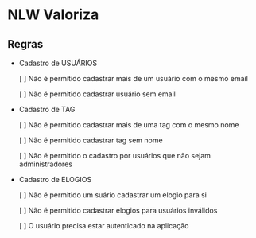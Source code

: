 # NLW Valoriza

## Regras

- Cadastro de USUÁRIOS

    [ ] Não é permitido cadastrar mais de um usuário com o mesmo email
    
    [ ] Não é permitido cadastrar usuário sem email
    
- Cadastro de TAG 

    [ ] Não é permitido cadastrar mais de uma tag com o mesmo nome

    [ ] Não é permitido cadastrar tag sem nome

    [ ] Não é permitido o cadastro por usuários que não sejam administradores

- Cadastro de ELOGIOS

    [ ] Não é permitido um suário cadastrar um elogio para si

    [ ] Não é permitido cadastrar elogios para usuários inválidos

    [ ] O usuário precisa estar autenticado na aplicação

